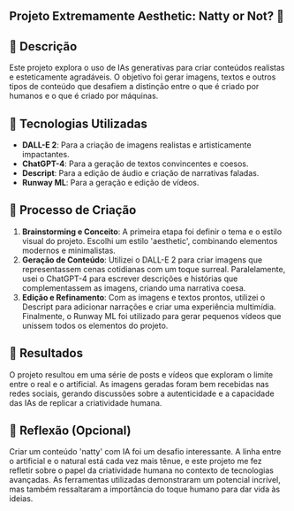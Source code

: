 ## Projeto Extremamente Aesthetic: Natty or Not? 🚀

## 📒 Descrição
Este projeto explora o uso de IAs generativas para criar conteúdos realistas e esteticamente agradáveis. O objetivo foi gerar imagens, textos e outros tipos de conteúdo que desafiem a distinção entre o que é criado por humanos e o que é criado por máquinas.

## 🤖 Tecnologias Utilizadas
- **DALL-E 2**: Para a criação de imagens realistas e artisticamente impactantes.
- **ChatGPT-4**: Para a geração de textos convincentes e coesos.
- **Descript**: Para a edição de áudio e criação de narrativas faladas.
- **Runway ML**: Para a geração e edição de vídeos.

## 🧐 Processo de Criação
1. **Brainstorming e Conceito**: A primeira etapa foi definir o tema e o estilo visual do projeto. Escolhi um estilo 'aesthetic', combinando elementos modernos e minimalistas.
2. **Geração de Conteúdo**: Utilizei o DALL-E 2 para criar imagens que representassem cenas cotidianas com um toque surreal. Paralelamente, usei o ChatGPT-4 para escrever descrições e histórias que complementassem as imagens, criando uma narrativa coesa.
3. **Edição e Refinamento**: Com as imagens e textos prontos, utilizei o Descript para adicionar narrações e criar uma experiência multimídia. Finalmente, o Runway ML foi utilizado para gerar pequenos vídeos que unissem todos os elementos do projeto.

## 🚀 Resultados
O projeto resultou em uma série de posts e vídeos que exploram o limite entre o real e o artificial. As imagens geradas foram bem recebidas nas redes sociais, gerando discussões sobre a autenticidade e a capacidade das IAs de replicar a criatividade humana.

## 💭 Reflexão (Opcional)
Criar um conteúdo 'natty' com IA foi um desafio interessante. A linha entre o artificial e o natural está cada vez mais tênue, e este projeto me fez refletir sobre o papel da criatividade humana no contexto de tecnologias avançadas. As ferramentas utilizadas demonstraram um potencial incrível, mas também ressaltaram a importância do toque humano para dar vida às ideias.
